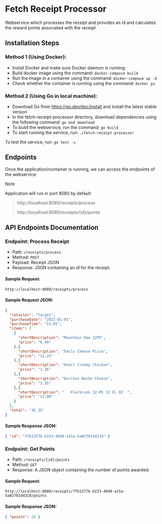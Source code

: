 # Fetch Receipt Processor

Webservice which processes the receipt and provides an id and calculates the reward points associated with the receipt

## Installation Steps

### Method 1 (Using Docker):

* Install Docker and make sure Docker daemon is running
* Build docker image using the command: `docker-compose build`
* Run the image in a container using the command: `docker-compose up -d`
* Check whether the container is running using the command: `docker ps`

### Method 2 (Using Go in local machine):

* Download Go from https://go.dev/doc/install and install the latest stable version
* In the fetch-receipt-processor directory, download dependencies using the following command: `go mod download`
* To build the webservice, run the command: `go build .`
* To start running the service, run: `./fetch-receipt-processor`

To test the service, run: `go test -v`

## Endpoints

Once the application/container is running, we can access the endpoints of the webservice

> [!NOTE]
> Application will run in port 8080 by default

> http://localhost:8080/receipts/process
> >
> http://localhost:8080/receipts/{id}/points

## API Endpoints Documentation

### Endpoint: Process Receipt 

* Path: `/receipts/process`
* Method: `POST`
* Payload: Receipt JSON
* Response: JSON containing an id for the receipt.


#### Sample Request: 
`http://localhost:8080/receipts/process`

#### Sample Request JSON:

```json
{
  "retailer": "Target",
  "purchaseDate": "2022-01-01",
  "purchaseTime": "13:01",
  "items": [
    {
      "shortDescription": "Mountain Dew 12PK",
      "price": "6.49"
    },{
      "shortDescription": "Emils Cheese Pizza",
      "price": "12.25"
    },{
      "shortDescription": "Knorr Creamy Chicken",
      "price": "1.26"
    },{
      "shortDescription": "Doritos Nacho Cheese",
      "price": "3.35"
    },{
      "shortDescription": "   Klarbrunn 12-PK 12 FL OZ  ",
      "price": "12.00"
    }
  ],
  "total": "35.35"
}
```

#### Sample Response JSON:

```json
{ "id": "7fb1377b-b223-49d9-a31a-5a02701dd310" }
```

### Endpoint: Get Points

* Path: `/receipts/{id}/points`
* Method: `GET`
* Response: A JSON object containing the number of points awarded.


#### Sample Request: 
`http://localhost:8080/receipts/7fb1377b-b223-49d9-a31a-5a02701dd310/points`

#### Sample Response JSON:

```json
{ "points": 28 }
```




